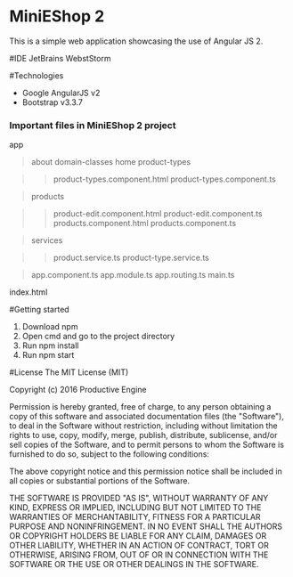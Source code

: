 # MiniEShop 2
This is a simple web application showcasing the use of Angular JS 2.

#IDE
JetBrains WebstStorm

#Technologies
* Google AngularJS v2
* Bootstrap v3.3.7

<h3>Important files in MiniEShop 2 project</h3>

app
>about
>domain-classes
>home
>product-types

>>product-types.component.html
>>product-types.component.ts

>products

>>product-edit.component.html
>>product-edit.component.ts
>>products.component.html
>>products.component.ts

>services

>>product.service.ts
>>product-type.service.ts

>app.component.ts
>app.module.ts
>app.routing.ts
>main.ts

index.html

#Getting started
1. Download npm
2. Open cmd and go to the project directory
3. Run npm install
4. Run npm start

#License
The MIT License (MIT)

Copyright (c) 2016 Productive Engine

Permission is hereby granted, free of charge, to any person obtaining a copy of this software and associated documentation files (the "Software"), to deal in the Software without restriction, including without limitation the rights to use, copy, modify, merge, publish, distribute, sublicense, and/or sell copies of the Software, and to permit persons to whom the Software is furnished to do so, subject to the following conditions:

The above copyright notice and this permission notice shall be included in all copies or substantial portions of the Software.

THE SOFTWARE IS PROVIDED "AS IS", WITHOUT WARRANTY OF ANY KIND, EXPRESS OR IMPLIED, 
INCLUDING BUT NOT LIMITED TO THE WARRANTIES OF MERCHANTABILITY, 
FITNESS FOR A PARTICULAR PURPOSE AND NONINFRINGEMENT. IN NO EVENT SHALL THE AUTHORS OR COPYRIGHT HOLDERS BE LIABLE FOR ANY CLAIM, 
DAMAGES OR OTHER LIABILITY, WHETHER IN AN ACTION OF CONTRACT, TORT OR OTHERWISE, ARISING FROM, OUT OF OR IN
CONNECTION WITH THE SOFTWARE OR THE USE OR OTHER DEALINGS IN THE SOFTWARE.
